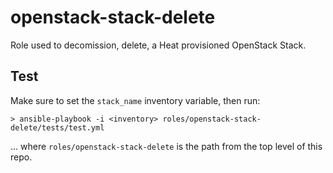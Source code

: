 # openstack-stack-delete

Role used to decomission, delete, a Heat provisioned OpenStack Stack.

## Test

Make sure to set the `stack_name` inventory variable, then run:

```
> ansible-playbook -i <inventory> roles/openstack-stack-delete/tests/test.yml

```
... where `roles/openstack-stack-delete` is the path from the top level of this repo.
